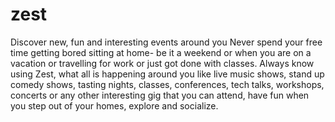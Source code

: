 # zest
Discover new, fun and interesting events around you
Never spend your free time getting bored sitting at home- be it a weekend or when you are on a vacation or travelling for work or just got done with classes.
Always know using Zest, what all is happening around you like live music shows, stand up comedy shows, tasting nights, classes, conferences, tech talks, workshops, concerts or any other interesting gig that you can attend, have fun when you step out of your homes, explore and socialize.
